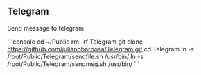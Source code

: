 ## Telegram
Send message to telegram

'''console
cd ~/Public
rm -rf Telegram
git clone https://github.com/julianobarbosa/Telegram.git
cd Telegram
ln -s /root/Public/Telegram/sendfile.sh /usr/bin/
ln -s /root/Public/Telegram/sendmsg.sh /usr/bin/
'''
